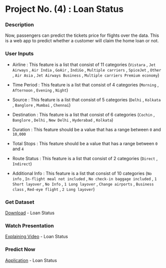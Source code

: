 # Project No. (4) : Loan Status

### Description
Now, passengers can predict the tickets price for flights over the data.
This is a web app to predict whether a customer will claim the home loan or not.

### User Inputs
- Airline : This feature is a list that consist of 11 categories (`Vistara` , `Jet Airways` , `Air India` , `GoAir` , `IndiGo` , `Multiple carriers` , `SpiceJet` , `Other` , `Air Asia` , `Jet Airways Business` , `Multiple carriers Premium economy`)

- Time Period : This feature is a list that consist of 4 categories (`Morning` , `Afternoon` , `Evening` , `Night`)

- Source : This feature is a list that consist of 5 categories (`Delhi` , `Kolkata` , `Banglore` , `Mumbai` , `Chennai`)

- Destination : This feature is a list that consist of 6 categories (`Cochin` , `Banglore` , `Delhi` , `New Delhi` , `Hyderabad` , `Kolkata`)

- Duration : This feature should be a value that has a range between `0` and `10,000`

- Total Stops : This feature should be a value that has a range between `0` and `4`

- Route Status : This feature is a list that consist of 2 categories (`Direct` , `Indirect`)

- Additional Info : This feature is a list that consist of 10 categories (`No info` , `In-flight meal not included` , `No check-in baggage included` , `1 Short layover` , `No Info` , `1 Long layover` , `Change airports` , `Business class` , `Red-eye flight` , `2 Long layover`)

### Get Dataset
[Download](https://docs.google.com/spreadsheets/d/1Jgk1wDOjxKkiAEHxBWGk2lyx3LIpZ9gD/edit?usp=sharing&ouid=108222412027726456153&rtpof=true&sd=true) - Loan Status

### Watch Presentation
[Explaining Video](https://youtu.be/7dxUQIo3PyU) - Loan Status

### Predict Now
[Application](https://airline-price-vb7bmlq5ovf.streamlit.app/) - Loan Status
